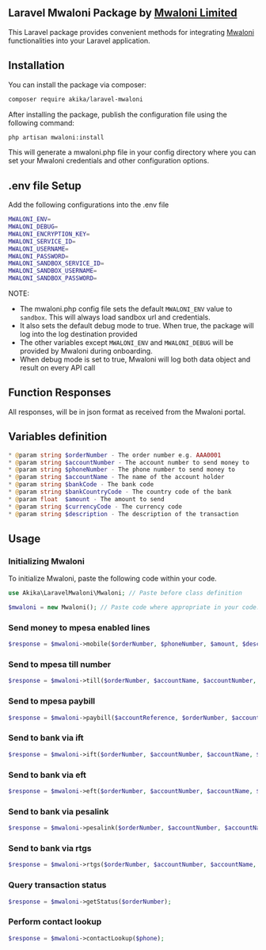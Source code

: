 ## Laravel Mwaloni Package by [Mwaloni Limited](https://mwaloni.com)

This Laravel package provides convenient methods for integrating [Mwaloni](https://mwaloni.com) functionalities into your Laravel application.

## Installation

You can install the package via composer:

```bash
composer require akika/laravel-mwaloni
```

After installing the package, publish the configuration file using the following command:

```bash
php artisan mwaloni:install
```

This will generate a mwaloni.php file in your config directory where you can set your Mwaloni credentials and other configuration options.

## .env file Setup

Add the following configurations into the .env file

```bash
MWALONI_ENV=
MWALONI_DEBUG=
MWALONI_ENCRYPTION_KEY=
MWALONI_SERVICE_ID=
MWALONI_USERNAME=
MWALONI_PASSWORD=
MWALONI_SANDBOX_SERVICE_ID=
MWALONI_SANDBOX_USERNAME=
MWALONI_SANDBOX_PASSWORD=
```

NOTE:

- The mwaloni.php config file sets the default `MWALONI_ENV` value to `sandbox`. This will always load sandbox url and credentials.
- It also sets the default debug mode to true. When true, the package will log into the log destination provided
- The other variables except `MWALONI_ENV` and `MWALONI_DEBUG` will be provided by Mwaloni during onboarding.
- When debug mode is set to true, Mwaloni will log both data object and result on every API call

## Function Responses

All responses, will be in json format as received from the Mwaloni portal.

## Variables definition

```php
* @param string $orderNumber - The order number e.g. AAA0001
* @param string $accountNumber - The account number to send money to
* @param string $phoneNumber - The phone number to send money to
* @param string $accountName - The name of the account holder
* @param string $bankCode - The bank code
* @param string $bankCountryCode - The country code of the bank
* @param float  $amount - The amount to send
* @param string $currencyCode - The currency code
* @param string $description - The description of the transaction
```

## Usage

### Initializing Mwaloni

To initialize Mwaloni, paste the following code within your code.

```php
use Akika\LaravelMwaloni\Mwaloni; // Paste before class definition

$mwaloni = new Mwaloni(); // Paste code where appropriate in your code.
```

### Send money to mpesa enabled lines

```php
$response = $mwaloni->mobile($orderNumber, $phoneNumber, $amount, $description);
```

### Send to mpesa till number

```php
$response = $mwaloni->till($orderNumber, $accountName, $accountNumber, $amount, $description);
```

### Send to mpesa paybill

```php
$response = $mwaloni->paybill($accountReference, $orderNumber, $accountName, $accountNumber, $amount, $description);
```

### Send to bank via ift

```php
$response = $mwaloni->ift($orderNumber, $accountNumber, $accountName, $amount, $description);
```

### Send to bank via eft

```php
$response = $mwaloni->eft($orderNumber, $accountNumber, $accountName, $bankCode, $bankCountryCode, $currencyCode,  $amount, $description);
```

### Send to bank via pesalink

```php
$response = $mwaloni->pesalink($orderNumber, $accountNumber, $accountName, $bankCode, $bankCountryCode, $currencyCode, $amount, $description);
```

### Send to bank via rtgs

```php
$response = $mwaloni->rtgs($orderNumber, $accountNumber, $accountName, $bankCode, $bankCountryCode, $currencyCode, $amount, $description);
```

### Query transaction status

```php
$response = $mwaloni->getStatus($orderNumber);
```

### Perform contact lookup

```php
$response = $mwaloni->contactLookup($phone);
```
